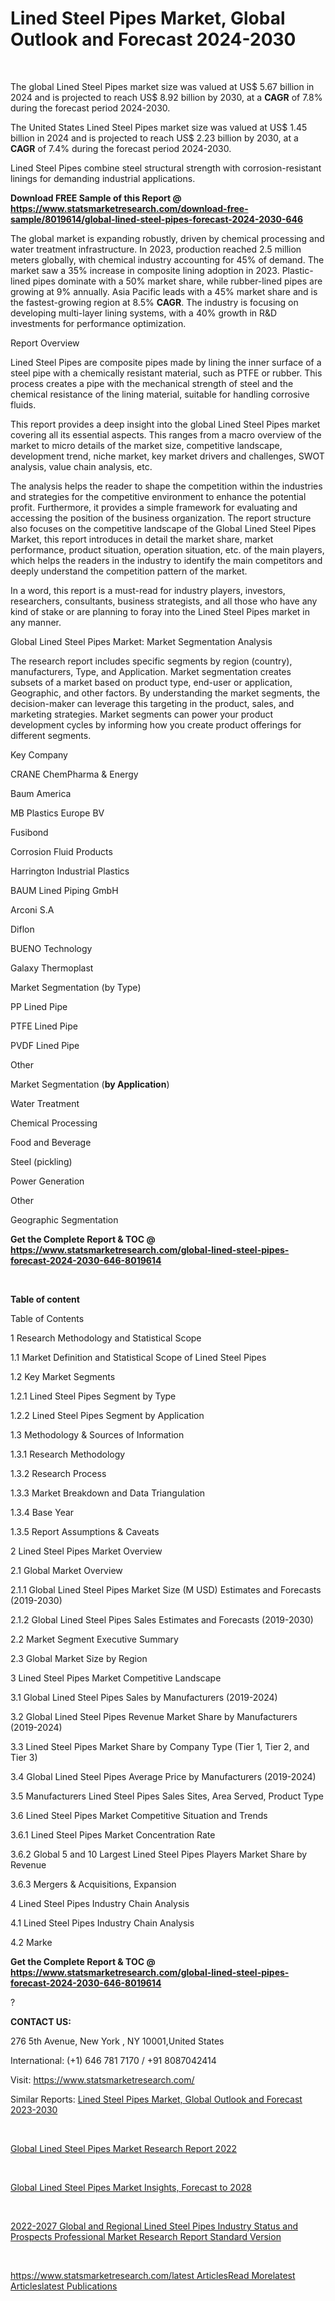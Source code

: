 <h1>Lined Steel Pipes Market, Global Outlook and Forecast 2024-2030</h1><br/><p>The global Lined Steel Pipes market size was valued at US$ 5.67 billion in 2024 and is projected to reach US$ 8.92 billion by 2030, at a <strong>CAGR</strong> of 7.8% during the forecast period 2024-2030.</p>
 
 
 
 <p>The United States Lined Steel Pipes market size was valued at US$ 1.45 billion in 2024 and is projected to reach US$ 2.23 billion by 2030, at a <strong>CAGR</strong> of 7.4% during the forecast period 2024-2030.</p>
 
 
 
 <p>Lined Steel Pipes combine steel structural strength with corrosion-resistant linings for demanding industrial applications.</p>
 
 
 
 <p><strong>Download FREE Sample of this Report @ <a href="https://www.statsmarketresearch.com/download-free-sample/8019614/global-lined-steel-pipes-forecast-2024-2030-646">https://www.statsmarketresearch.com/download-free-sample/8019614/global-lined-steel-pipes-forecast-2024-2030-646</a></strong></p>
 
 
 
 <p>The global market is expanding robustly, driven by chemical processing and water treatment infrastructure. In 2023, production reached 2.5 million meters globally, with chemical industry accounting for 45% of demand. The market saw a 35% increase in composite lining adoption in 2023. Plastic-lined pipes dominate with a 50% market share, while rubber-lined pipes are growing at 9% annually. Asia Pacific leads with a 45% market share and is the fastest-growing region at 8.5% <strong>CAGR</strong>. The industry is focusing on developing multi-layer lining systems, with a 40% growth in R&D investments for performance optimization.</p>
 
 
 
 <p>Report Overview</p>
 
 
 
 <p>Lined Steel Pipes are composite pipes made by lining the inner surface of a steel pipe with a chemically resistant material, such as PTFE or rubber. This process creates a pipe with the mechanical strength of steel and the chemical resistance of the lining material, suitable for handling corrosive fluids.</p>
 
 
 
 <p>This report provides a deep insight into the global Lined Steel Pipes market covering all its essential aspects. This ranges from a macro overview of the market to micro details of the market size, competitive landscape, development trend, niche market, key market drivers and challenges, SWOT analysis, value chain analysis, etc.</p>
 
 
 
 <p>The analysis helps the reader to shape the competition within the industries and strategies for the competitive environment to enhance the potential profit. Furthermore, it provides a simple framework for evaluating and accessing the position of the business organization. The report structure also focuses on the competitive landscape of the Global Lined Steel Pipes Market, this report introduces in detail the market share, market performance, product situation, operation situation, etc. of the main players, which helps the readers in the industry to identify the main competitors and deeply understand the competition pattern of the market.</p>
 
 
 
 <p>In a word, this report is a must-read for industry players, investors, researchers, consultants, business strategists, and all those who have any kind of stake or are planning to foray into the Lined Steel Pipes market in any manner.</p>
 
 
 
 <p>Global Lined Steel Pipes Market: Market Segmentation Analysis</p>
 
 
 
 <p>The research report includes specific segments by region (country), manufacturers, Type, and Application. Market segmentation creates subsets of a market based on product type, end-user or application, Geographic, and other factors. By understanding the market segments, the decision-maker can leverage this targeting in the product, sales, and marketing strategies. Market segments can power your product development cycles by informing how you create product offerings for different segments.</p>
 
 
 
 <p>Key Company</p>
 
 
 
 <p>CRANE ChemPharma & Energy</p>
 
 
 
 <p>Baum America</p>
 
 
 
 <p>MB Plastics Europe BV</p>
 
 
 
 <p>Fusibond</p>
 
 
 
 <p>Corrosion Fluid Products</p>
 
 
 
 <p>Harrington Industrial Plastics</p>
 
 
 
 <p>BAUM Lined Piping GmbH</p>
 
 
 
 <p>Arconi S.A</p>
 
 
 
 <p>Diflon</p>
 
 
 
 <p>BUENO Technology</p>
 
 
 
 <p>Galaxy Thermoplast</p>
 
 
 
 <p>Market Segmentation (by Type)</p>
 
 
 
 <p>PP Lined Pipe</p>
 
 
 
 <p>PTFE Lined Pipe</p>
 
 
 
 <p>PVDF Lined Pipe</p>
 
 
 
 <p>Other</p>
 
 
 
 <p>Market Segmentation (<strong>by Application</strong>)</p>
 
 
 
 <p>Water Treatment</p>
 
 
 
 <p>Chemical Processing</p>
 
 
 
 <p>Food and Beverage</p>
 
 
 
 <p>Steel (pickling)</p>
 
 
 
 <p>Power Generation</p>
 
 
 
 <p>Other</p>
 
 
 
 <p>Geographic Segmentation</p>
 
 
 
 <div><b>Get the Complete Report & TOC @ <a href="https://www.statsmarketresearch.com/global-lined-steel-pipes-forecast-2024-2030-646-8019614">https://www.statsmarketresearch.com/global-lined-steel-pipes-forecast-2024-2030-646-8019614</a></b></div>
 
 
 
 <p><br />
 
 <b>Table of content</b></p>
 
 
 
 <p>Table of Contents<br />
 
 1 Research Methodology and Statistical Scope<br />
 
 1.1 Market Definition and Statistical Scope of Lined Steel Pipes<br />
 
 1.2 Key Market Segments<br />
 
 1.2.1 Lined Steel Pipes Segment by Type<br />
 
 1.2.2 Lined Steel Pipes Segment by Application<br />
 
 1.3 Methodology & Sources of Information<br />
 
 1.3.1 Research Methodology<br />
 
 1.3.2 Research Process<br />
 
 1.3.3 Market Breakdown and Data Triangulation<br />
 
 1.3.4 Base Year<br />
 
 1.3.5 Report Assumptions & Caveats<br />
 
 2 Lined Steel Pipes Market Overview<br />
 
 2.1 Global Market Overview<br />
 
 2.1.1 Global Lined Steel Pipes Market Size (M USD) Estimates and Forecasts (2019-2030)<br />
 
 2.1.2 Global Lined Steel Pipes Sales Estimates and Forecasts (2019-2030)<br />
 
 2.2 Market Segment Executive Summary<br />
 
 2.3 Global Market Size by Region<br />
 
 3 Lined Steel Pipes Market Competitive Landscape<br />
 
 3.1 Global Lined Steel Pipes Sales by Manufacturers (2019-2024)<br />
 
 3.2 Global Lined Steel Pipes Revenue Market Share by Manufacturers (2019-2024)<br />
 
 3.3 Lined Steel Pipes Market Share by Company Type (Tier 1, Tier 2, and Tier 3)<br />
 
 3.4 Global Lined Steel Pipes Average Price by Manufacturers (2019-2024)<br />
 
 3.5 Manufacturers Lined Steel Pipes Sales Sites, Area Served, Product Type<br />
 
 3.6 Lined Steel Pipes Market Competitive Situation and Trends<br />
 
 3.6.1 Lined Steel Pipes Market Concentration Rate<br />
 
 3.6.2 Global 5 and 10 Largest Lined Steel Pipes Players Market Share by Revenue<br />
 
 3.6.3 Mergers & Acquisitions, Expansion<br />
 
 4 Lined Steel Pipes Industry Chain Analysis<br />
 
 4.1 Lined Steel Pipes Industry Chain Analysis<br />
 
 4.2 Marke</p>
 
 
 
 <div><b>Get the Complete Report & TOC @ <a href="https://www.statsmarketresearch.com/global-lined-steel-pipes-forecast-2024-2030-646-8019614">https://www.statsmarketresearch.com/global-lined-steel-pipes-forecast-2024-2030-646-8019614</a></b></div>
 
 
 
 <p>? </p>
 
 
 
 <p><b>CONTACT US:</b><br />
 
 276 5th Avenue, New York , NY 10001,United States<br />
 
 International: (+1) 646 781 7170 / +91 8087042414<br />
 
 Visit: <a href="https://www.statsmarketresearch.com/">https://www.statsmarketresearch.com/</a><br />
 
 Similar Reports: <a href="https://www.statsmarketresearch.com/global-lined-steel-pipes-forecast-2024-2030-646-8019614">Lined Steel Pipes Market, Global Outlook and Forecast 2023-2030</a><br />
 
 <br />
 
 <a href="https://www.statsmarketresearch.com/global-lined-steel-pipes-forecast-2024-2030-646-8019614">Global Lined Steel Pipes Market Research Report 2022</a><br />
 
 <br />
 
 <a href="https://www.statsmarketresearch.com/global-lined-steel-pipes-forecast-2024-2030-646-8019614">Global Lined Steel Pipes Market Insights, Forecast to 2028</a><br />
 
 <br />
 
 <a href="https://www.statsmarketresearch.com/global-lined-steel-pipes-forecast-2024-2030-646-8019614">2022-2027 Global and Regional Lined Steel Pipes Industry Status and Prospects Professional Market Research Report Standard Version</a><br />
 
 <br />
 
 <a href="https://gyeongbokgung.com">https://www.statsmarketresearch.com/</a><a href="https://hallyeomaritime.com">latest Articles</a><a href="https://jingwansa.com">Read More</a><a href="https://nguoiviet.jp/">latest Articles</a><a href="https://www.intelmarketresearch.com/">latest Publications</a></p>